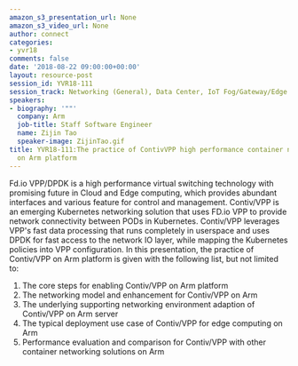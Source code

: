 ```yaml
---
amazon_s3_presentation_url: None
amazon_s3_video_url: None
author: connect
categories:
- yvr18
comments: false
date: '2018-08-22 09:00:00+00:00'
layout: resource-post
session_id: YVR18-111
session_track: Networking (General), Data Center, IoT Fog/Gateway/Edge Computing
speakers:
- biography: '""'
  company: Arm
  job-title: Staff Software Engineer
  name: Zijin Tao
  speaker-image: ZijinTao.gif
title: YVR18-111:The practice of ContivVPP high performance container networking solution
  on Arm platform
---
```


Fd.io VPP/DPDK is a high performance virtual switching technology with promising future in Cloud and Edge computing, which provides abundant interfaces and various feature for control and management.  Contiv/VPP is an emerging Kubernetes networking solution that uses FD.io VPP to provide network connectivity between PODs in Kubernetes. 
Contiv/VPP leverages VPP's fast data processing that runs completely in userspace and uses DPDK for fast access to the network IO layer, while mapping the Kubernetes policies into VPP configuration. 
In this presentation, the practice of Contiv/VPP on Arm platform is given with the following list, but not limited to:
1. The core steps for enabling Contiv/VPP on Arm platform
2. The networking model and enhancement for Contiv/VPP on Arm
3. The underlying supporting networking environment adaption of Contiv/VPP on Arm server
4. The typical deployment use case of Contiv/VPP for edge computing on Arm
5. Performance evaluation and comparison for Contiv/VPP with other container networking solutions on Arm